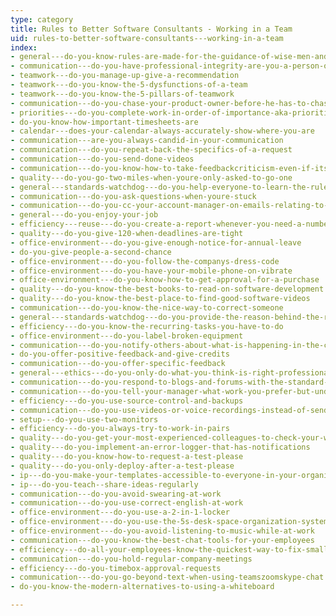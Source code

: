 ```yaml
---
type: category
title: Rules to Better Software Consultants - Working in a Team
uid: rules-to-better-software-consultants---working-in-a-team
index:
- general---do-you-know-rules-are-made-for-the-guidance-of-wise-men-and-the-obedience-of-fools
- communication---do-you-have-professional-integrity-are-you-a-person-of-your-word
- teamwork---do-you-manage-up-give-a-recommendation
- teamwork---do-you-know-the-5-dysfunctions-of-a-team
- teamwork---do-you-know-the-5-pillars-of-teamwork
- communication---do-you-chase-your-product-owner-before-he-has-to-chase-you-eg-asking-for-clarification
- priorities---do-you-complete-work-in-order-of-importance-aka-priorities
- do-you-know-how-important-timesheets-are
- calendar---does-your-calendar-always-accurately-show-where-you-are
- communication---are-you-always-candid-in-your-communication
- communication---do-you-repeat-back-the-specifics-of-a-request
- communication---do-you-send-done-videos
- communication---do-you-know-how-to-take-feedbackcriticism-even-if-its-not-your-fault
- quality---do-you-go-two-miles-when-youre-only-asked-to-go-one
- general---standards-watchdog---do-you-help-everyone-to-learn-the-rules
- communication---do-you-ask-questions-when-youre-stuck
- communication---do-you-cc-your-account-manager-on-emails-relating-to-new-work
- general---do-you-enjoy-your-job
- efficiency---reuse---do-you-create-a-report-whenever-you-need-a-number-from-a-system
- quality---do-you-give-120-when-deadlines-are-tight
- office-environment---do-you-give-enough-notice-for-annual-leave
- do-you-give-people-a-second-chance
- office-environment---do-you-follow-the-companys-dress-code
- office-environment---do-you-have-your-mobile-phone-on-vibrate
- office-environment---do-you-know-how-to-get-approval-for-a-purchase
- quality---do-you-know-the-best-books-to-read-on-software-development
- quality---do-you-know-the-best-place-to-find-good-software-videos
- communication---do-you-know-the-nice-way-to-correct-someone
- general---standards-watchdog---do-you-provide-the-reason-behind-the-rules-rather-than-just-enforce-them
- efficiency---do-you-know-the-recurring-tasks-you-have-to-do
- office-environment---do-you-label-broken-equipment
- communication---do-you-notify-others-about-what-is-happening-in-the-company
- do-you-offer-positive-feedback-and-give-credits
- communication---do-you-offer-specific-feedback
- general---ethics---do-you-only-do-what-you-think-is-right-professional-integrity
- communication---do-you-respond-to-blogs-and-forums-with-the-standard-footer
- communication---do-you-tell-your-manager-what-work-you-prefer-but-understand-when-you-have-to-do-less-interesting-stuff
- efficiency---do-you-use-source-control-and-backups
- communication---do-you-use-videos-or-voice-recordings-instead-of-sending-long-emails
- setup---do-you-use-two-monitors
- efficiency---do-you-always-try-to-work-in-pairs
- quality---do-you-get-your-most-experienced-colleagues-to-check-your-work
- quality---do-you-implement-an-error-logger-that-has-notifications
- quality---do-you-know-how-to-request-a-test-please
- quality---do-you-only-deploy-after-a-test-please
- ip---do-you-make-your-templates-accessible-to-everyone-in-your-organisation
- ip---do-you-teach--share-ideas-regularly
- communication---do-you-avoid-swearing-at-work
- communication---do-you-use-correct-english-at-work
- office-environment---do-you-use-a-2-in-1-locker
- office-environment---do-you-use-the-5s-desk-space-organization-system-invented-by-the-japanese
- office-environment---do-you-avoid-listening-to-music-while-at-work
- communication---do-you-know-the-best-chat-tools-for-your-employees
- efficiency---do-all-your-employees-know-the-quickest-way-to-fix-small-web-errors
- communication---do-you-hold-regular-company-meetings
- efficiency---do-you-timebox-approval-requests
- communication---do-you-go-beyond-text-when-using-teamszoomskype-chat
- do-you-know-the-modern-alternatives-to-using-a-whiteboard

---
```




